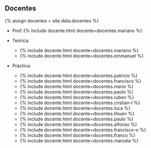 ## Docentes

{% assign docentes = site.data.docentes %}

  - Prof.:{% include docente.html docente=docentes.mariano %}

  - Teórica:
    - {% include docente.html docente=docentes.mariano %}
    - {% include docente.html docente=docentes.emmanuel %}

  - Práctica:
    - {% include docente.html docente=docentes.patricio %}
    - {% include docente.html docente=docentes.francisco %}
    - {% include docente.html docente=docentes.mario %}
    - {% include docente.html docente=docentes.paolo %}
    - {% include docente.html docente=docentes.ruben %}
    - {% include docente.html docente=docentes.cristian-l %}
    - {% include docente.html docente=docentes.luca %}
    - {% include docente.html docente=docentes.lihuen %}
    - {% include docente.html docente=docentes.paulo %}
    - {% include docente.html docente=docentes.alfonso %}
    - {% include docente.html docente=docentes.francisco-o %}
    - {% include docente.html docente=docentes.franco %}
    - {% include docente.html docente=docentes.marcela %}
